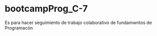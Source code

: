 # bootcampProg_C-7
Es para hacer seguimiento de trabajo colaborativo de fundamwntos de Programacón

